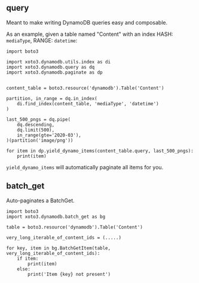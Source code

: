 ## query

Meant to make writing DynamoDB queries easy and composable.

As an example, given a table named "Content" with an index HASH: `mediaType`, RANGE: `datetime`:

```
import boto3

import xoto3.dynamodb.utils.index as di
import xoto3.dynamodb.query as dq
import xoto3.dynamodb.paginate as dp


content_table = boto3.resource('dynamodb').Table('Content')

partition, in_range = dq.in_index(
    di.find_index(content_table, 'mediaType', 'datetime')
)

last_500_pngs = dq.pipe(
    dq.descending,
    dq.limit(500),
    in_range(gte='2020-03'),
)(partition('image/png'))

for item in dp.yield_dynamo_items(content_table.query, last_500_pngs):
    print(item)
```

`yield_dynamo_items` will automatically paginate all items for you.

## batch_get

Auto-paginates a BatchGet.

```
import boto3
import xoto3.dynamodb.batch_get as bg

table = boto3.resource('dynamodb').Table('Content')

very_long_iterable_of_content_ids = (.....)

for key, item in bg.BatchGetItem(table, very_long_iterable_of_content_ids):
    if item:
	    print(item)
	else:
	    print('Item {key} not present')
```
